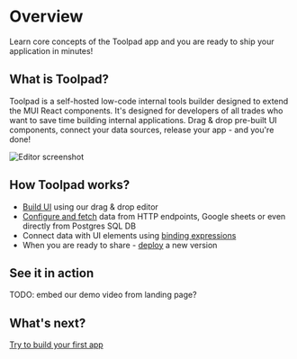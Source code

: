 # Overview

<p class="description">
Learn core concepts of the Toolpad app and you are ready to ship your application in minutes!
</p>

## What is Toolpad?

Toolpad is a self-hosted low-code internal tools builder designed to extend the MUI React components. It's designed for developers of all trades who want to save time building internal applications. Drag & drop pre-built UI components, connect your data sources, release your app - and you're done!

![Editor screenshot](/static/toolpad/marketing/index-hero-video-poster.jpg)

## How Toolpad works?

- [Build UI](/toolpad/core-concepts/building-ui/) using our drag & drop editor
- [Configure and fetch](/toolpad/core-concepts/connecting-to-datasources/) data from HTTP endpoints, Google sheets or even directly from Postgres SQL DB
- Connect data with UI elements using [binding expressions](/toolpad/core-concepts/data-binding/)
- When you are ready to share - [deploy](/toolpad/core-concepts/versioning-and-deploying/) a new version

## See it in action

TODO: embed our demo video from landing page?

## What's next?

[Try to build your first app](/toolpad/getting-started/quickstart/)
